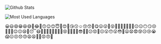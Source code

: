 ![Github Stats](https://github-readme-stats.vercel.app/api?username=blue-memory&show_icons=true&theme=dark&count_private=true)

![Most Used Languages](https://github-readme-stats.vercel.app/api/top-langs/?username=blue-memory&theme=dark&layout=compact)

<!--config:https://blog.csdn.net/diandianxiyu_geek/article/details/117281035? -->

😀😃😄😁😆😅🤣😂🙂🙃😉😊😇🥰😍🤩😘😗☺️😚😙🥲😋😛😜🤪😝🤑🤗🤭🤫🤔🤐🤨😐😑😶😏😒🙄😬🤥😌😔😪🤤😴😷🤒🤕🤢🤮🤧🥵🥶🥴😵🤯🤠🥳🥸😎🤓🧐😕😟🙁☹️😮😯😲😳🥺😦😧😨😰😥😢😭😱😖😣😞😓😩😫🥱😤😡😠🤬
